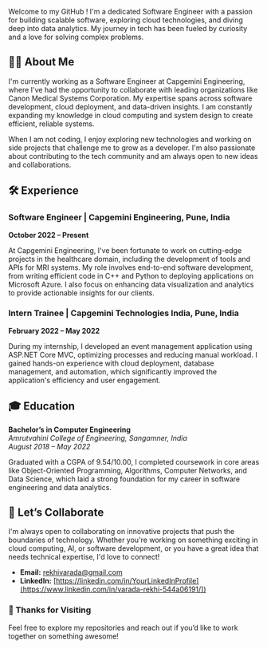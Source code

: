 Welcome to my GitHub ! I'm a dedicated Software Engineer with a passion for building scalable software, exploring cloud technologies, and diving deep into data analytics. My journey in tech has been fueled by curiosity and a love for solving complex problems.

## 👨‍💻 About Me

I'm currently working as a Software Engineer at Capgemini Engineering, where I've had the opportunity to collaborate with leading organizations like Canon Medical Systems Corporation. My expertise spans across software development, cloud deployment, and data-driven insights. I am constantly expanding my knowledge in cloud computing and system design to create efficient, reliable systems.

When I am not coding, I enjoy exploring new technologies and working on side projects that challenge me to grow as a developer. I'm also passionate about contributing to the tech community and am always open to new ideas and collaborations.

## 🛠️ Experience

### Software Engineer | Capgemini Engineering, Pune, India  
**October 2022 – Present**

At Capgemini Engineering, I've been fortunate to work on cutting-edge projects in the healthcare domain, including the development of tools and APIs for MRI systems. My role involves end-to-end software development, from writing efficient code in C++ and Python to deploying applications on Microsoft Azure. I also focus on enhancing data visualization and analytics to provide actionable insights for our clients.

### Intern Trainee | Capgemini Technologies India, Pune, India  
**February 2022 – May 2022**

During my internship, I developed an event management application using ASP.NET Core MVC, optimizing processes and reducing manual workload. I gained hands-on experience with cloud deployment, database management, and automation, which significantly improved the application's efficiency and user engagement.

## 🎓 Education

**Bachelor’s in Computer Engineering**  
*Amrutvahini College of Engineering, Sangamner, India*  
*August 2018 – May 2022*

Graduated with a CGPA of 9.54/10.00, I completed coursework in core areas like Object-Oriented Programming, Algorithms, Computer Networks, and Data Science, which laid a strong foundation for my career in software engineering and data analytics.

## 🤝 Let’s Collaborate

I'm always open to collaborating on innovative projects that push the boundaries of technology. Whether you're working on something exciting in cloud computing, AI, or software development, or you have a great idea that needs technical expertise, I'd love to connect!

- **Email:** [rekhivarada@gmail.com](mailto:rekhivarada@gmail.com)
- **LinkedIn:** [https://linkedin.com/in/YourLinkedInProfile](https://www.linkedin.com/in/varada-rekhi-544a06191/])
  
### 🌟 Thanks for Visiting

Feel free to explore my repositories and reach out if you’d like to work together on something awesome!
